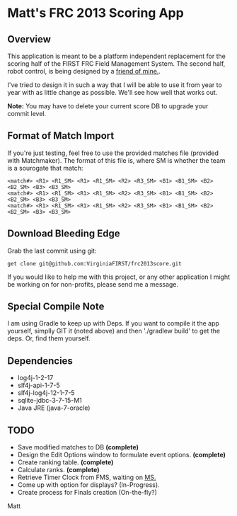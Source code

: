 Matt's FRC 2013 Scoring App
====
Overview
----
This application is meant to be a platform independent replacement
for the scoring half of the FIRST FRC Field Management System.
The second half, robot control, is being designed by a [friend of mine.](/Shoob189).

I've tried to design it in such a way that I will be able to use it from
year to year with as little change as possible.
We'll see how well that works out.

**Note:** You may have to delete your current score DB to upgrade your commit level.

Format of Match Import
----
If you're just testing, feel free to use the provided matches file (provided with Matchmaker).
The format of this file is, where SM is whether the team is a sourogate that match:
```
<match#> <R1> <R1_SM> <R1> <R1_SM> <R2> <R3_SM> <B1> <B1_SM> <B2> <B2_SM> <B3> <B3_SM>
<match#> <R1> <R1_SM> <R1> <R1_SM> <R2> <R3_SM> <B1> <B1_SM> <B2> <B2_SM> <B3> <B3_SM>
<match#> <R1> <R1_SM> <R1> <R1_SM> <R2> <R3_SM> <B1> <B1_SM> <B2> <B2_SM> <B3> <B3_SM>
```

Download Bleeding Edge
----
Grab the last commit using git:
```
get clone git@github.com:VirginiaFIRST/frc2013score.git
```
If you would like to help me with this project, or any other
application I might be working on for non-profits, please send me a message.

Special Compile Note
----
I am using Gradle to keep up with Deps. If you want to compile it the app yourself, simplly GIT it (noted above) and then './gradlew build' to get the deps. Or, find them yourself.

Dependencies
----
- log4j-1-2-17
- slf4j-api-1-7-5
- slf4j-log4j-12-1-7-5
- sqlite-jdbc-3-7-15-M1
- Java JRE (java-7-oracle)

TODO
----
- Save modified matches to DB **(complete)**
- Design the Edit Options window to formulate event options. **(complete)**
- Create ranking table. **(complete)**
- Calculate ranks. **(complete)**
- Retrieve Timer Clock from FMS, waiting on [MS.](/Shoob189)
- Come up with option for displays? (In-Progress).
- Create process for Finals creation (On-the-fly?)

Matt

